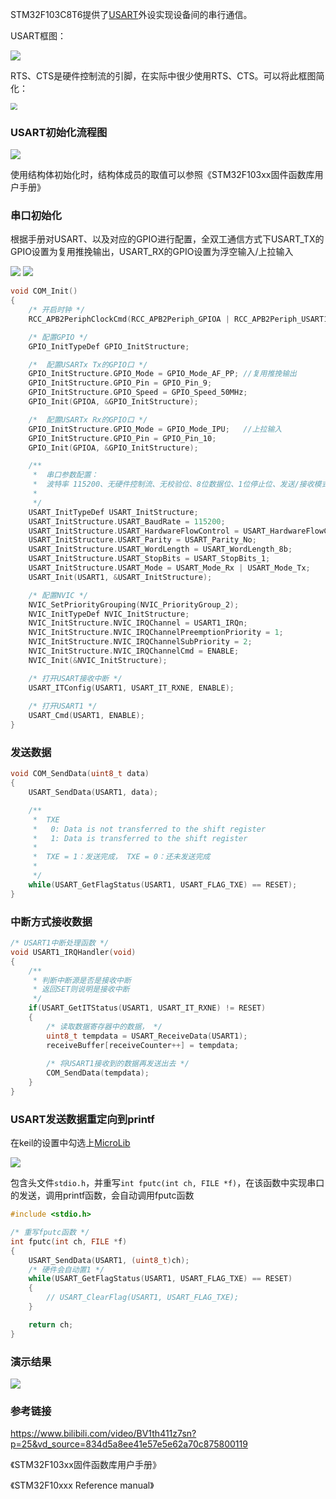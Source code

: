 STM32F103C8T6提供了[USART](https://baike.baidu.com/item/USART?fromModule=lemma_search-box)外设实现设备间的串行通信。

USART框图：

 ![](图片\USART框图.png)

RTS、CTS是硬件控制流的引脚，在实际中很少使用RTS、CTS。可以将此框图简化：

 <img src="图片\USART简化框图.png" style="zoom: 67%;" />

### USART初始化流程图

 <img src="图片\USART初始化流程.png">

使用结构体初始化时，结构体成员的取值可以参照《STM32F103xx固件函数库用户手册》

### 串口初始化

根据手册对USART、以及对应的GPIO进行配置，全双工通信方式下USART_TX的GPIO设置为复用推挽输出，USART_RX的GPIO设置为浮空输入/上拉输入

 <img src="图片\USART配置1.png">

  <img src="图片\USART配置2.png">

```c
void COM_Init()
{
    /* 开启时钟 */
    RCC_APB2PeriphClockCmd(RCC_APB2Periph_GPIOA | RCC_APB2Periph_USART1, ENABLE);

    /* 配置GPIO */
    GPIO_InitTypeDef GPIO_InitStructure;

    /*	配置USARTx Tx的GPIO口 */
    GPIO_InitStructure.GPIO_Mode = GPIO_Mode_AF_PP;	//复用推挽输出
    GPIO_InitStructure.GPIO_Pin = GPIO_Pin_9;
    GPIO_InitStructure.GPIO_Speed = GPIO_Speed_50MHz;
    GPIO_Init(GPIOA, &GPIO_InitStructure);

    /*	配置USARTx Rx的GPIO口 */
    GPIO_InitStructure.GPIO_Mode = GPIO_Mode_IPU;	//上拉输入
    GPIO_InitStructure.GPIO_Pin = GPIO_Pin_10;
    GPIO_Init(GPIOA, &GPIO_InitStructure);

    /**
	 *  串口参数配置：
	 * 	波特率 115200、无硬件控制流、无校验位、8位数据位、1位停止位、发送/接收模式
	 *  
	 */
    USART_InitTypeDef USART_InitStructure;
    USART_InitStructure.USART_BaudRate = 115200;
    USART_InitStructure.USART_HardwareFlowControl = USART_HardwareFlowControl_None;
    USART_InitStructure.USART_Parity = USART_Parity_No;
    USART_InitStructure.USART_WordLength = USART_WordLength_8b;
    USART_InitStructure.USART_StopBits = USART_StopBits_1;
    USART_InitStructure.USART_Mode = USART_Mode_Rx | USART_Mode_Tx;
    USART_Init(USART1, &USART_InitStructure);

    /* 配置NVIC */
	NVIC_SetPriorityGrouping(NVIC_PriorityGroup_2);
	NVIC_InitTypeDef NVIC_InitStructure;
	NVIC_InitStructure.NVIC_IRQChannel = USART1_IRQn;
	NVIC_InitStructure.NVIC_IRQChannelPreemptionPriority = 1;
	NVIC_InitStructure.NVIC_IRQChannelSubPriority = 2;
	NVIC_InitStructure.NVIC_IRQChannelCmd = ENABLE;
	NVIC_Init(&NVIC_InitStructure);

	/* 打开USART接收中断 */
    USART_ITConfig(USART1, USART_IT_RXNE, ENABLE);
    
    /* 打开USART1 */
    USART_Cmd(USART1, ENABLE);
}

```

### 发送数据

```c
void COM_SendData(uint8_t data)
{
    USART_SendData(USART1, data);

	/**
	 *  TXE
	 *   0: Data is not transferred to the shift register
     *   1: Data is transferred to the shift register
	 * 	
	 * 	TXE = 1：发送完成， TXE = 0：还未发送完成
	 * 
	 */
	while(USART_GetFlagStatus(USART1, USART_FLAG_TXE) == RESET);	
}
```

### 中断方式接收数据

```c
/* USART1中断处理函数 */
void USART1_IRQHandler(void)
{
	/**
	 * 判断中断源是否是接收中断
	 * 返回SET则说明是接收中断
	 */
	if(USART_GetITStatus(USART1, USART_IT_RXNE) != RESET)
	{
		/* 读取数据寄存器中的数据， */
		uint8_t tempdata = USART_ReceiveData(USART1);
		receiveBuffer[receiveCounter++] = tempdata;
        
        /* 将USART1接收到的数据再发送出去 */
		COM_SendData(tempdata);
	}
}
```

### USART发送数据重定向到printf

在keil的设置中勾选上[MicroLib](https://www.keil.com/arm/microlib.asp)

 <img src="图片\microLib设置.png">

包含头文件`stdio.h`，并重写`int fputc(int ch, FILE *f)`，在该函数中实现串口的发送，调用printf函数，会自动调用fputc函数

```c
#include <stdio.h>

/* 重写fputc函数 */
int fputc(int ch, FILE *f)
{
	USART_SendData(USART1, (uint8_t)ch);
	/* 硬件会自动置1 */
	while(USART_GetFlagStatus(USART1, USART_FLAG_TXE) == RESET)	
	{
		// USART_ClearFlag(USART1, USART_FLAG_TXE);
	}

	return ch;
}
```

### 演示结果

 <img src="图片\串口演示结果.png">

### 参考链接

https://www.bilibili.com/video/BV1th411z7sn?p=25&vd_source=834d5a8ee41e57e5e62a70c875800119

《STM32F103xx固件函数库用户手册》

《STM32F10xxx  Reference manual》